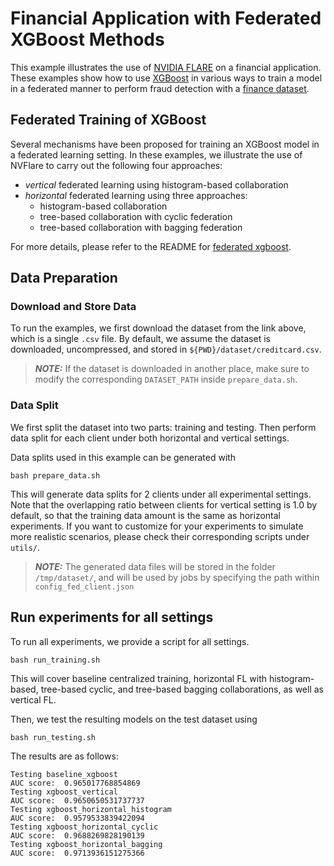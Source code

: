 # Financial Application with Federated XGBoost Methods
This example illustrates the use of [NVIDIA FLARE](https://nvflare.readthedocs.io/en/2.6/index.html) on a financial application. 
These examples show how to use [XGBoost](https://github.com/dmlc/xgboost) in various ways to train a model in a federated manner to perform fraud detection with a 
[finance dataset](https://www.kaggle.com/datasets/mlg-ulb/creditcardfraud).

## Federated Training of XGBoost
Several mechanisms have been proposed for training an XGBoost model in a federated learning setting.
In these examples, we illustrate the use of NVFlare to carry out the following four approaches:
- *vertical* federated learning using histogram-based collaboration
- *horizontal* federated learning using three approaches: 
  - histogram-based collaboration 
  - tree-based collaboration with cyclic federation
  - tree-based collaboration with bagging federation

For more details, please refer to the README for 
[federated xgboost](../xgboost/fedxgb/README.md).

## Data Preparation
### Download and Store Data
To run the examples, we first download the dataset from the link above, which is a single `.csv` file.
By default, we assume the dataset is downloaded, uncompressed, and stored in `${PWD}/dataset/creditcard.csv`.

> **_NOTE:_** If the dataset is downloaded in another place,
> make sure to modify the corresponding `DATASET_PATH` inside `prepare_data.sh`.

### Data Split
We first split the dataset into two parts: training and testing. Then perform data split for each client under both horizontal and vertical settings.

Data splits used in this example can be generated with
```
bash prepare_data.sh
```

This will generate data splits for 2 clients under all experimental settings. Note that the overlapping ratio between clients for vertical setting is 1.0 by default, so that the training data amount is the same as horizontal experiments.
If you want to customize for your experiments to simulate more realistic scenarios, please check their corresponding scripts under `utils/`.

> **_NOTE:_** The generated data files will be stored in the folder `/tmp/dataset/`,
> and will be used by jobs by specifying the path within `config_fed_client.json` 

## Run experiments for all settings
To run all experiments, we provide a script for all settings.
```
bash run_training.sh
```
This will cover baseline centralized training, horizontal FL with histogram-based, tree-based cyclic, and tree-based bagging
collaborations, as well as vertical FL.

Then, we test the resulting models on the test dataset using 
```
bash run_testing.sh
``` 
The results are as follows:
```
Testing baseline_xgboost
AUC score:  0.965017768854869
Testing xgboost_vertical
AUC score:  0.9650650531737737
Testing xgboost_horizontal_histogram
AUC score:  0.9579533839422094
Testing xgboost_horizontal_cyclic
AUC score:  0.9688269828190139
Testing xgboost_horizontal_bagging
AUC score:  0.9713936151275366
```